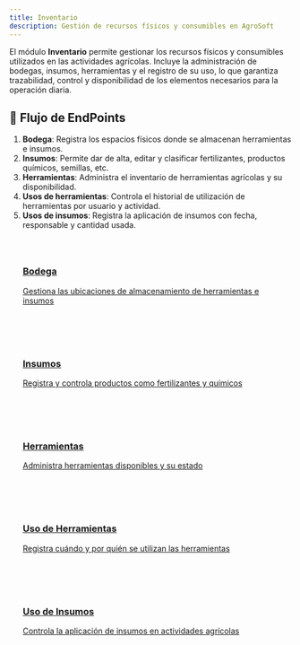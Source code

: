 ```yaml
---
title: Inventario
description: Gestión de recursos físicos y consumibles en AgroSoft
---
```


<style>
  .card-grid {
    display: grid;
    grid-template-columns: repeat(auto-fit, minmax(250px, 1fr));
    gap: 1.5rem;
    margin: 2rem 0;
  }
  .card {
    border: 1px solid var(--sl-color-gray-4);
    border-radius: 12px;
    padding: 1.5rem;
    transition: all 0.3s ease;
  }
  .card:hover {
    transform: translateY(-5px);
    box-shadow: 0 10px 20px rgba(0,0,0,0.1);
  }
  .card h3 {
    margin-top: 0.5rem;
  }
  .card-icon {
    font-size: 1.5rem;
    margin-bottom: 0.5rem;
  }
</style>

El módulo **Inventario** permite gestionar los recursos físicos y consumibles utilizados en las actividades agrícolas. Incluye la administración de bodegas, insumos, herramientas y el registro de su uso, lo que garantiza trazabilidad, control y disponibilidad de los elementos necesarios para la operación diaria.

## 🔹 Flujo de EndPoints
1. **Bodega**: Registra los espacios físicos donde se almacenan herramientas e insumos.
2. **Insumos**: Permite dar de alta, editar y clasificar fertilizantes, productos químicos, semillas, etc.
3. **Herramientas**: Administra el inventario de herramientas agrícolas y su disponibilidad.
4. **Usos de herramientas**: Controla el historial de utilización de herramientas por usuario y actividad.
5. **Usos de insumos**: Registra la aplicación de insumos con fecha, responsable y cantidad usada.

<div class="card-grid">
  <a href="/inventario/bodega" class="card">
    <div class="card-icon"></div>
    <h3>Bodega</h3>
    <p>Gestiona las ubicaciones de almacenamiento de herramientas e insumos</p>
  </a>

  <a href="/inventario/insumos" class="card">
    <div class="card-icon"></div>
    <h3>Insumos</h3>
    <p>Registra y controla productos como fertilizantes y químicos</p>
  </a>

  <a href="/inventario/herramientas" class="card">
    <div class="card-icon"></div>
    <h3>Herramientas</h3>
    <p>Administra herramientas disponibles y su estado</p>
  </a>

  <a href="/inventario/usoherramientas" class="card">
    <div class="card-icon"></div>
    <h3>Uso de Herramientas</h3>
    <p>Registra cuándo y por quién se utilizan las herramientas</p>
  </a>

  <a href="/inventario/usoinsumos" class="card">
    <div class="card-icon"></div>
    <h3>Uso de Insumos</h3>
    <p>Controla la aplicación de insumos en actividades agrícolas</p>
  </a>
</div>
